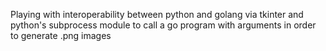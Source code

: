 Playing with interoperability between python and golang via tkinter and python's subprocess module to call a go program with arguments in order to generate .png images